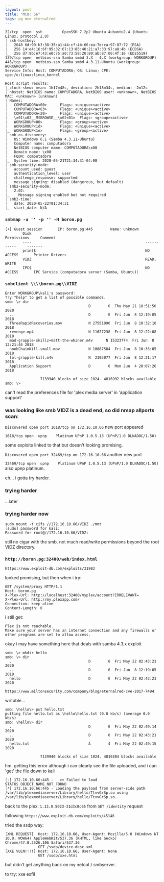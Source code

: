 ```yaml
---
layout: post
title: "MCO: 66"
tags: pg mco eternalred
---
```


```
22/tcp  open  ssh         OpenSSH 7.2p2 Ubuntu 4ubuntu2.4 (Ubuntu Linux; protocol 2.0)
| ssh-hostkey: 
|   2048 6d:90:b3:38:35:a1:44:cf:4b:66:ea:7e:ca:97:07:72 (RSA)
|   256 14:e4:16:6f:95:32:67:13:85:40:21:a7:33:97:a8:4b (ECDSA)
|_  256 d7:9b:e7:43:e0:75:a0:73:58:20:80:ab:87:00:4f:16 (ED25519)
139/tcp open  netbios-ssn Samba smbd 3.X - 4.X (workgroup: WORKGROUP)
445/tcp open  netbios-ssn Samba smbd 4.3.11-Ubuntu (workgroup: WORKGROUP)
Service Info: Host: COMPUTADORA; OS: Linux; CPE: cpe:/o:linux:linux_kernel

Host script results:
|_clock-skew: mean: 1h17m48s, deviation: 2h18m34s, median: -2m12s
| nbstat: NetBIOS name: COMPUTADORA, NetBIOS user: <unknown>, NetBIOS MAC: <unknown> (unknown)
| Names:
|   COMPUTADORA<00>      Flags: <unique><active>
|   COMPUTADORA<03>      Flags: <unique><active>
|   COMPUTADORA<20>      Flags: <unique><active>
|   \x01\x02__MSBROWSE__\x02<01>  Flags: <group><active>
|   WORKGROUP<00>        Flags: <group><active>
|   WORKGROUP<1d>        Flags: <unique><active>
|_  WORKGROUP<1e>        Flags: <group><active>
| smb-os-discovery: 
|   OS: Windows 6.1 (Samba 4.3.11-Ubuntu)
|   Computer name: computadora
|   NetBIOS computer name: COMPUTADORA\x00
|   Domain name: \x00
|   FQDN: computadora
|_  System time: 2020-05-21T21:34:31-04:00
| smb-security-mode: 
|   account_used: guest
|   authentication_level: user
|   challenge_response: supported
|_  message_signing: disabled (dangerous, but default)
| smb2-security-mode: 
|   2.02: 
|_    Message signing enabled but not required
| smb2-time: 
|   date: 2020-05-22T01:34:31
|_  start_date: N/A
```

### `smbmap -u '' -p '' -H boron.pg`
```
[+] Guest session       IP: boron.pg:445        Name: unknown                                           
        Disk                                                    Permissions     Comment
        ----                                                    -----------     -------
        print$                                                  NO ACCESS       Printer Drivers
        VIDZ                                                    READ, WRITE
        IPC$                                                    NO ACCESS       IPC Service (computadora server (Samba, Ubuntu))
```

### `smbclient \\\\boron.pg\\VIDZ`
```
Enter WORKGROUP\kali's password: 
Try "help" to get a list of possible commands.
smb: \> dir
  .                                   D        0  Thu May 21 18:51:50 2020
  ..                                  D        0  Fri Jun  8 12:19:05 2018
  ThreeRapidRecoveries.mov            N 27551090  Fri Jun  8 10:32:10 2018
  revenge.mp4                         N 11627238  Fri Jun  8 12:22:08 2018
  mad-grapple-skillz+matt-the-whiner.m4v      N 15323774  Fri Jun  8 12:21:46 2018
  noobChainKill-small.mov             N 10887584  Fri Jun  8 10:33:05 2018
  lol-grapple-kill.m4v                N  2305077  Fri Jun  8 12:21:17 2018
  Application Support                 D        0  Mon Jun  4 20:07:26 2018

                7139940 blocks of size 1024. 4816992 blocks available
smb: \> 
```

can't read the preferences file for 'plex media server' in 'application support'

### was looking like smb VIDZ is a dead end, so did nmap allports scan:
`Discovered open port 1618/tcp on 172.16.10.66`
new port appeared

```
1618/tcp open  upnp    Platinum UPnP 1.0.5.13 (UPnP/1.0 DLNADOC/1.50)
```
some exploits linked to that but doesn't looking promising.

`Discovered open port 32469/tcp on 172.16.10.66`
another new port

`32469/tcp open  upnp    Platinum UPnP 1.0.5.13 (UPnP/1.0 DLNADOC/1.50)`
also upnp platinum.

eh... i gotta try harder.

### trying harder
...later

### trying harder now
```
sudo mount -t cifs //172.16.10.66/VIDZ ./mnt
[sudo] password for kali: 
Password for root@//172.16.10.66/VIDZ:
```

still no cigar with the smb. not much read/write permissions beyond the root VIDZ directory.

### `http://boron.pg:32400/web/index.html`

`https://www.exploit-db.com/exploits/31983`

looked promising, but then when i try:
```
GET /system/proxy HTTP/1.1
Host: boron.pg
X-Plex-Url: http://localhost:32400/myplex/account?IRRELEVANT=
X-Plex-Url: http://my.plexapp.com/
Connection: keep-alive
Content-Length: 0
```

i still get:
```
Plex is not reachable.
Make sure your server has an internet connection and any firewalls or other programs are set to allow access.
```

okay i may have something here that deals with samba 4.3.x exploit
```
smb: \> mkdir hello
smb: \> dir
  .                                   D        0  Fri May 22 02:43:21 2020
  ..                                  D        0  Fri Jun  8 12:19:05 2018
  hello                               D        0  Fri May 22 02:43:21 2020
```

`https://www.miltonsecurity.com/company/blog/eternalred-cve-2017-7494`


writable...
```
smb: \hello\> put hello.txt
putting file hello.txt as \hello\hello.txt (0.0 kb/s) (average 0.0 kb/s)
smb: \hello\> dir
  .                                   D        0  Fri May 22 02:49:14 2020
  ..                                  D        0  Fri May 22 02:43:21 2020
  hello.txt                           A        4  Fri May 22 02:49:15 2020

                7139940 blocks of size 1024. 4816304 blocks available
```

hm. getting this error although i can clearly see the file uploaded, and i can 'get' the file down to kali
```
[-] 172.16.10.66:445 -   >> Failed to load STATUS_OBJECT_NAME_NOT_FOUND
[*] 172.16.10.66:445 - Loading the payload from server-side path /var/lib/plexmediaserver/Library/hello/TtvvGrSp.so using /var/lib/plexmediaserver/Library/hello/TtvvGrSp.so...
```

back to the plex: `1.13.0.5023-31d3c0c65` from `GET /identity` request

following `https://www.exploit-db.com/exploits/45146`

tried the ssdp way:
```
[XML REQUEST]  Host: 172.16.10.66, User-Agent: Mozilla/5.0 (Windows NT 10.0; WOW64) AppleWebKit/537.36 (KHTML, like Gecko) Chrome/47.0.2526.106 Safari/537.36
               GET /ssdp/device-desc.xml
[XXE VULN!!!!] Host: 172.16.10.66, User-Agent: None
               GET /ssdp/xxe.html
```

but didn't get anything back on my netcat / smbserver.

to try: xxe exfil